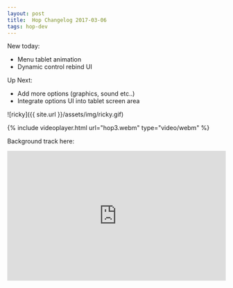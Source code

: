```yaml
---
layout: post
title:  Hop Changelog 2017-03-06
tags: hop-dev 
---
```


New today:

+ Menu tablet animation
+ Dynamic control rebind UI


Up Next:

- Add more options (graphics, sound etc..)
- Integrate options UI into tablet screen area

![ricky]({{ site.url }}/assets/img/ricky.gif)


{% include videoplayer.html url="hop3.webm" type="video/webm" %}



Background track here:

<iframe width="100%" height="300" scrolling="no" frameborder="no" src="https://w.soundcloud.com/player/?url=https%3A//api.soundcloud.com/tracks/311101441&amp;auto_play=false&amp;hide_related=false&amp;show_comments=true&amp;show_user=true&amp;show_reposts=false&amp;visual=true"></iframe>
